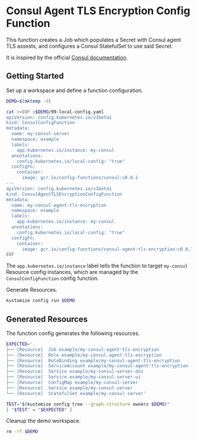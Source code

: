 [docs]: https://learn.hashicorp.com/consul/security-networking/certificates

# Consul Agent TLS Encryption Config Function

This function creates a Job which populates a Secret with Consul agent TLS
assests, and configures a Consul StatefulSet to use said Secret.

It is inspired by the official [Consul documentation][docs].

## Getting Started

Set up a workspace and define a function configuration.
<!-- @createFunctionConfig @test -->
```sh
DEMO=$(mktemp -d)

cat <<EOF >$DEMO/99-local-config.yaml
apiVersion: config.kubernetes.io/v1beta1
kind: ConsulConfigFunction
metadata:
  name: my-consul-server
  namespace: example
  labels:
    app.kubernetes.io/instance: my-consul
  annotations:
    config.kubernetes.io/local-config: "true"
  configFn:
    container:
      image: gcr.io/config-functions/consul:v0.0.1
---
apiVersion: config.kubernetes.io/v1beta1
kind: ConsulAgentTLSEncryptionConfigFunction
metadata:
  name: my-consul-agent-tls-encryption
  namespace: example
  labels:
    app.kubernetes.io/instance: my-consul
  annotations:
    config.kubernetes.io/local-config: "true"
  configFn:
    container:
      image: gcr.io/config-functions/consul-agent-tls-encryption:v0.0.1
EOF
```

The `app.kubernetes.io/instance` label tells the function to target `my-consul`
Resource config instances, which are managed by the `ConsulConfigFunction`
config function.

Generate Resources.
<!-- @generateInitialResources @test -->
```sh
kustomize config run $DEMO
```

## Generated Resources

The function config generates the following resources.
<!-- @verifyResourceList @test -->
```sh
EXPECTED='.
├── [Resource]  Job example/my-consul-agent-tls-encryption
├── [Resource]  Role example/my-consul-agent-tls-encryption
├── [Resource]  RoleBinding example/my-consul-agent-tls-encryption
├── [Resource]  ServiceAccount example/my-consul-agent-tls-encryption
├── [Resource]  Service example/my-consul-server-dns
├── [Resource]  Service example/my-consul-server-ui
├── [Resource]  ConfigMap example/my-consul-server
├── [Resource]  Service example/my-consul-server
└── [Resource]  StatefulSet example/my-consul-server'

TEST="$(kustomize config tree --graph-structure owners $DEMO)"
[ "$TEST" = "$EXPECTED" ]
```

Cleanup the demo workspace.
<!-- @cleanupWorkspace @test -->
```sh
rm -rf $DEMO
```
